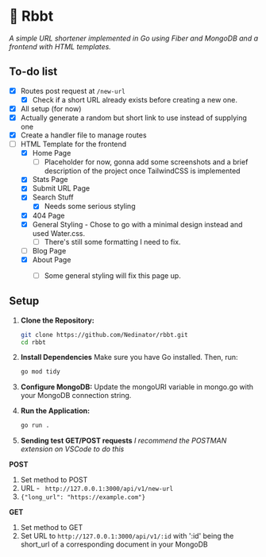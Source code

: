 # 🐸 Rbbt
*A simple URL shortener implemented in Go using Fiber and MongoDB and a frontend with HTML templates.*

## To-do list

- [x] Routes post request at `/new-url`
    - [x] Check if a short URL already exists before creating a new one.
- [x] All setup (for now)
- [x] Actually generate a random but short link to use instead of supplying one
- [x] Create a handler file to manage routes
- [ ] HTML Template for the frontend
    - [x] Home Page
        - [ ] Placeholder for now, gonna add some screenshots and a brief description of the project once TailwindCSS is implemented
    - [x] Stats Page
    - [x] Submit URL Page
    - [x] Search Stuff
        - [x] Needs some serious styling
    - [x] 404 Page
    - [x] General Styling - Chose to go with a minimal design instead and used Water.css.
        - [ ] There's still some formatting I need to fix.
    - [ ] Blog Page
    - [x] About Page
        - [ ] Some general styling will fix this page up.



## Setup

1. **Clone the Repository:**

   ```bash
   git clone https://github.com/Nedinator/rbbt.git
   cd rbbt
   ```

2. **Install Dependencies**
    Make sure you have Go installed. Then, run:
    ```bash
    go mod tidy
    ```

3. **Configure MongoDB:**
    Update the mongoURI variable in mongo.go with your MongoDB connection string.


4. **Run the Application:**

    ```bash
    go run .
    ```
5. **Sending test GET/POST requests**
*I recommend the POSTMAN extension on VSCode to do this*

**POST**
1. Set method to POST
2. URL - ` http://127.0.0.1:3000/api/v1/new-url`
3. `{"long_url": "https://example.com"}`

**GET**

1. Set method to GET
2. Set URL to `http://127.0.0.1:3000/api/v1/:id` with ':id' being the short_url of a corresponding document in your MongoDB
